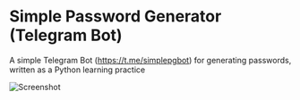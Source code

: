 
# Simple Password Generator (Telegram Bot)

A simple Telegram Bot (https://t.me/simplepgbot) for generating passwords, written as a Python learning practice 

![Screenshot](https://vericen.me/images/public/simplepgbot.jpg?width=1620&height=1372)

